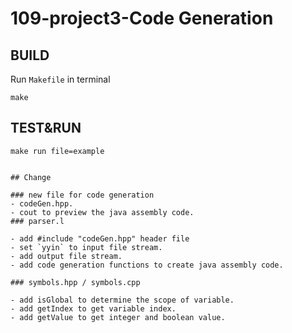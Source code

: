 # 109-project3-Code Generation

## BUILD 

Run `Makefile` in terminal

```
make
```

## TEST&RUN

```
make run file=example
```
```

## Change

### new file for code generation
- codeGen.hpp.
- cout to preview the java assembly code.
### parser.l

- add #include "codeGen.hpp" header file
- set `yyin` to input file stream.
- add output file stream.
- add code generation functions to create java assembly code.

### symbols.hpp / symbols.cpp

- add isGlobal to determine the scope of variable.
- add getIndex to get variable index.
- add getValue to get integer and boolean value.
